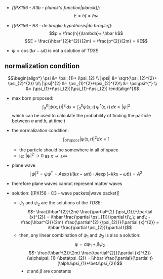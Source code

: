 - *[[PX156 - A3b - planck's function|planck]]*: $$E = hf = \hbar \omega$$
- *[[PX156 - B3 - de broglie hypothesis|de broglie]]*: $$p = \frac{h}{\lambda}= \hbar k$$
$$E = \frac{\hbar^{2}k^{2}}{2m} = \frac{p^{2}}{2m} = KE$$

- $\psi = \cos(kx-\omega t)$ is not a solution of *TDSE*
## normalization condition
$$\begin{align*}
	\psi &= \psi_{1}+ i\psi_{2} \\
	|\psi| &= \sqrt{\psi_{2}^{2}+ \psi_{2}^{2}} \\\\
	|\psi|^{2} &= \psi_{1}^{2}+\psi_{2}^{2}\\
	&= \psi\psi^{*} \\
	&= (\psi_{1}+i\psi_{2})(\psi_{1}-i\psi_{2})
\end{align*}$$
- max born proposed: $$\int_{a}^{b} |\psi(x,t)|^{2}\,dx = \int_{a}^{b} \psi(x,t)\,\psi^{*}(x,t)\,dx = |\psi|^{2} $$
	which can be used to calculate the probability of finding the particle between $a$ and $b$, at time $t$
- the normalization condition: $$\int_{all\, space} |\psi(x,t)|^{2}dx =1$$
	- the particle should be somewhere in all of space
	- ie: $|\psi|^{2}\to0$ as $x \to\pm\infty$

- plane wave: $$|\psi|^{2}= \psi\psi^{*} = A\exp(i(kx-\omega t)) \cdot A\exp(-i(kx-\omega t)) = A^{2}$$
- therefore plane waves cannot represent matter waves

- solution: [[PX156 - C3 - wave packets|wave packet]]
	- $\psi_{1}$ and $\psi_{2}$ are the solutions of the *TDSE*: $$- \frac{\hbar^{2}}{2m} \frac{\partial^{2} {\psi_{1}}}{\partial {x}^{2}} = i\hbar \frac{\partial \psi_{1}}{\partial t}\;,\; and\; - \frac{\hbar^{2}}{2m} \frac{\partial^{2} {\psi_{2}}}{\partial {x}^{2}} = i\hbar \frac{\partial \psi_{2}}{\partial t}$$
	- then, any linear combination of $\psi_{1}$ and $\psi_{2}$ is also a solution: $$\psi = \alpha\psi_{1}+\beta\psi_{2}$$ $$- \frac{\hbar^{2}}{2m} \frac{\partial^{2}}{\partial {x}^{2}}(\alpha\psi_{1}+\beta\psi_{2}) = i\hbar \frac{\partial}{\partial t}(\alpha\psi_{1}+\beta\psi_{2})$$
		- $\alpha$ and $\beta$ are constants